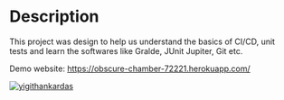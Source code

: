 # Description
This project was design to help us understand the basics of CI/CD, unit tests and learn the softwares like Gralde, JUnit Jupiter, Git etc.

Demo website: https://obscure-chamber-72221.herokuapp.com/

[![yigithankardas](https://circleci.com/gh/yigithankardas/MyHomeworkApp.svg?style=svg)](https://app.circleci.com/pipelines/github/yigithankardas)
